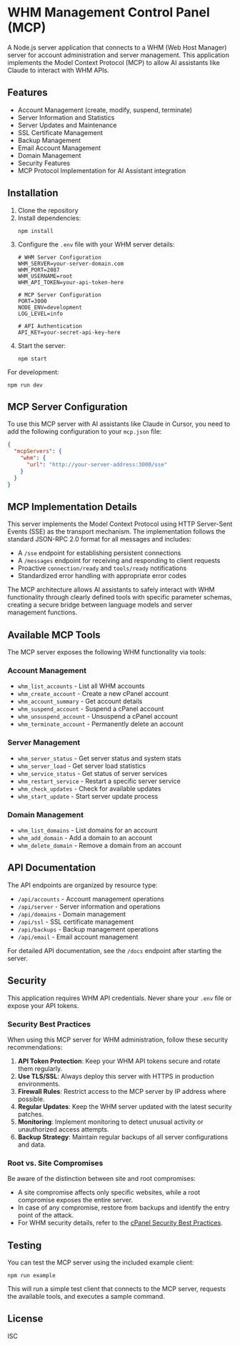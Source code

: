 # WHM Management Control Panel (MCP)

A Node.js server application that connects to a WHM (Web Host Manager) server for account administration and server management. This application implements the Model Context Protocol (MCP) to allow AI assistants like Claude to interact with WHM APIs.

## Features

- Account Management (create, modify, suspend, terminate)
- Server Information and Statistics
- Server Updates and Maintenance
- SSL Certificate Management
- Backup Management
- Email Account Management
- Domain Management
- Security Features
- MCP Protocol Implementation for AI Assistant integration

## Installation

1. Clone the repository
2. Install dependencies:
   ```
   npm install
   ```
3. Configure the `.env` file with your WHM server details:
   ```
   # WHM Server Configuration
   WHM_SERVER=your-server-domain.com
   WHM_PORT=2087
   WHM_USERNAME=root
   WHM_API_TOKEN=your-api-token-here

   # MCP Server Configuration
   PORT=3000
   NODE_ENV=development
   LOG_LEVEL=info

   # API Authentication
   API_KEY=your-secret-api-key-here
   ```
4. Start the server:
   ```
   npm start
   ```

For development:
```
npm run dev
```

## MCP Server Configuration

To use this MCP server with AI assistants like Claude in Cursor, you need to add the following configuration to your `mcp.json` file:

```json
{
  "mcpServers": {
    "whm": {
      "url": "http://your-server-address:3000/sse"
    }
  }
}
```

## MCP Implementation Details

This server implements the Model Context Protocol using HTTP Server-Sent Events (SSE) as the transport mechanism. The implementation follows the standard JSON-RPC 2.0 format for all messages and includes:

- A `/sse` endpoint for establishing persistent connections
- A `/messages` endpoint for receiving and responding to client requests
- Proactive `connection/ready` and `tools/ready` notifications
- Standardized error handling with appropriate error codes

The MCP architecture allows AI assistants to safely interact with WHM functionality through clearly defined tools with specific parameter schemas, creating a secure bridge between language models and server management functions.

## Available MCP Tools

The MCP server exposes the following WHM functionality via tools:

### Account Management
- `whm_list_accounts` - List all WHM accounts
- `whm_create_account` - Create a new cPanel account
- `whm_account_summary` - Get account details
- `whm_suspend_account` - Suspend a cPanel account
- `whm_unsuspend_account` - Unsuspend a cPanel account
- `whm_terminate_account` - Permanently delete an account

### Server Management
- `whm_server_status` - Get server status and system stats
- `whm_server_load` - Get server load statistics 
- `whm_service_status` - Get status of server services
- `whm_restart_service` - Restart a specific server service
- `whm_check_updates` - Check for available updates
- `whm_start_update` - Start server update process

### Domain Management
- `whm_list_domains` - List domains for an account
- `whm_add_domain` - Add a domain to an account
- `whm_delete_domain` - Remove a domain from an account

## API Documentation

The API endpoints are organized by resource type:

- `/api/accounts` - Account management operations
- `/api/server` - Server information and operations
- `/api/domains` - Domain management
- `/api/ssl` - SSL certificate management
- `/api/backups` - Backup management operations
- `/api/email` - Email account management

For detailed API documentation, see the `/docs` endpoint after starting the server.

## Security

This application requires WHM API credentials. Never share your `.env` file or expose your API tokens.

### Security Best Practices

When using this MCP server for WHM administration, follow these security recommendations:

1. **API Token Protection**: Keep your WHM API tokens secure and rotate them regularly.
2. **Use TLS/SSL**: Always deploy this server with HTTPS in production environments.
3. **Firewall Rules**: Restrict access to the MCP server by IP address where possible.
4. **Regular Updates**: Keep the WHM server updated with the latest security patches.
5. **Monitoring**: Implement monitoring to detect unusual activity or unauthorized access attempts.
6. **Backup Strategy**: Maintain regular backups of all server configurations and data.

### Root vs. Site Compromises

Be aware of the distinction between site and root compromises:
- A site compromise affects only specific websites, while a root compromise exposes the entire server.
- In case of any compromise, restore from backups and identify the entry point of the attack.
- For WHM security details, refer to the [cPanel Security Best Practices](https://docs.cpanel.net/knowledge-base/security/security-best-practices/).

## Testing

You can test the MCP server using the included example client:

```
npm run example
```

This will run a simple test client that connects to the MCP server, requests the available tools, and executes a sample command.

## License

ISC